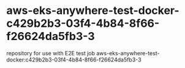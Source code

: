 # aws-eks-anywhere-test-docker-c429b2b3-03f4-4b84-8f66-f26624da5fb3-3
repository for use with E2E test job aws-eks-anywhere-test-docker:c429b2b3-03f4-4b84-8f66-f26624da5fb3-3
